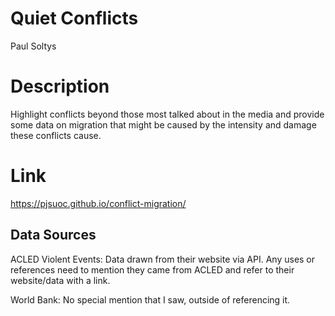 # Quiet Conflicts
Paul Soltys

# Description

Highlight conflicts beyond those most talked about in the media and provide some data on migration that might be caused
by the intensity and damage these conflicts cause.

# Link

https://pjsuoc.github.io/conflict-migration/

## Data Sources

ACLED Violent Events: Data drawn from their website via API. Any uses or references need to mention they came from ACLED and refer to their website/data with a link.

World Bank: No special mention that I saw, outside of referencing it.


